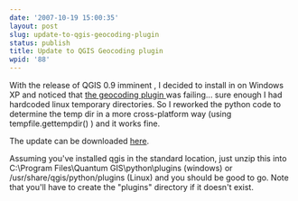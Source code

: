 ```yaml
---
date: '2007-10-19 15:00:35'
layout: post
slug: update-to-qgis-geocoding-plugin
status: publish
title: Update to QGIS Geocoding plugin
wpid: '88'
---
```


With the release of QGIS 0.9 imminent , I decided to install in on Windows XP and noticed that [the geocoding plugin ](http://www.perrygeo.net/wordpress/?p=60)was failing... sure enough I had hardcoded linux temporary directories. So I reworked the python code to determine the temp dir in a more cross-platform way (using tempfile.gettempdir() ) and it works fine.

The update can be downloaded [here](http://perrygeo.googlecode.com/svn/trunk/qgis/geocode.zip).

Assuming you've installed qgis in the standard location, just unzip this into C:\Program Files\Quantum GIS\python\plugins (windows) or /usr/share/qgis/python/plugins (Linux)  and you should be good to go.  Note that you'll have to create the "plugins" directory if it doesn't exist.

